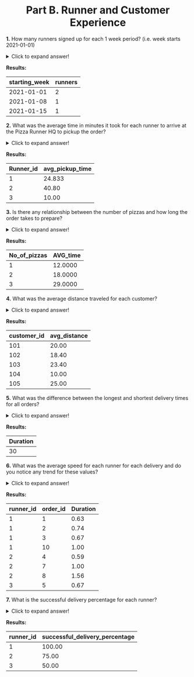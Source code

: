 <h1 align='center'> Part B. Runner and Customer Experience </h1>
  
**1.**  How many runners signed up for each 1 week period? (i.e. week starts 2021-01-01)

<details>
  <summary>Click to expand answer!</summary>

  ##### Answer
  ```sql
SELECT 
    DATE(registration_date - INTERVAL WEEKDAY(registration_date) DAY) + INTERVAL 4 DAY AS starting_week,
    COUNT(runner_id) AS runners
FROM
    runners
GROUP BY week;
  ```
</details>

**Results:**

starting_week|runners|
-------------|-----------------|
2021-01-01|                2|
2021-01-08|                1|
2021-01-15|                1|

**2.**  What was the average time in minutes it took for each runner to arrive at the Pizza Runner HQ to pickup the order?

<details>
  <summary>Click to expand answer!</summary>

  ##### Answer
  ```sql
SELECT
    R.runner_id,
    AVG(MINUTE(R.pickup_time)) AS avg_time_min
FROM
    runner_orders R
JOIN
    customer_orders C ON R.order_id = C.order_id
WHERE
    R.pickup_time IS NOT NULL
GROUP BY
    R.runner_id;
  ```
</details>

**Results:**

|Runner_id|avg_pickup_time|
|------------|-
|1|24.833|
|2|40.80
3|10.00|

**3.**  Is there any relationship between the number of pizzas and how long the order takes to prepare?

<details>
  <summary>Click to expand answer!</summary>

  ##### Answer
  ```sql
With CTE as (select 
	count(pizza_id) as NO_of_pizzas,
	TIMESTAMPDIFF(MINUTE, C.order_time, R.pickup_time) as TD
FROM
    runner_orders R
JOIN
    customer_orders C ON R.order_id = C.order_id
WHERE
    R.pickup_time IS NOT NULL and timediff( R.pickup_time,C.order_time) is not null
GROUP BY
    R.order_id,TD
)
SELECT 
    No_of_pizzas, AVG(TD) AS AVG_time
FROM
    CTE
GROUP BY NO_of_pizzas;
  ```
</details>

**Results:**

|No_of_pizzas|AVG_time|
----------|----------|
1	|12.0000
2	|18.0000
3	|29.0000

**4.**  What was the average distance traveled for each customer?

<details>
  <summary>Click to expand answer!</summary>

  ##### Answer
  ```sql
SELECT 
    C.customer_id,
    ROUND(AVG(CAST(REPLACE(distance, 'km', '') AS DECIMAL (3 , 1 ))),
            2) AS avg_distance
FROM
    runner_orders R
        JOIN
    customer_orders C ON R.order_id = C.order_id
WHERE
    R.distance <> 'null'
GROUP BY C.customer_id;
  ```
</details>

**Results:**

customer_id|avg_distance|
-----------|------------|
101|       20.00|
102|       18.40|
103|       23.40|
104|       10.00|
105|       25.00|

**5.**  What was the difference between the longest and shortest delivery times for all orders?

<details>
  <summary>Click to expand answer!</summary>

  ##### Answer
  ```sql
SELECT 
    MAX(CAST(REGEXP_REPLACE(duration, '[^0-9]', '') AS UNSIGNED))
    - MIN(CAST(REGEXP_REPLACE(duration, '[^0-9]', '') AS UNSIGNED)) AS Duration
FROM
    runner_orders
WHERE
    duration <> 'null';
  ```
</details>

**Results:**

Duration|
--------|
30|

**6.**  What was the average speed for each runner for each delivery and do you notice any trend for these values?

<details>
  <summary>Click to expand answer!</summary>

  ##### Answer
  ```sql
SELECT 
    R.runner_id,
   R.order_id,
        ROUND(
            AVG(CAST(REPLACE(R.distance, 'km', '') AS DECIMAL(3, 1)))/
        AVG(CAST(REGEXP_REPLACE(R.duration, '[^0-9]', '') AS UNSIGNED)), 2) AS Duration_U
FROM
    runner_orders R
JOIN
    customer_orders C ON R.order_id = C.order_id
WHERE
    R.distance <> 'null'
GROUP BY 
    R.runner_id, 
    R.order_id
ORDER BY
	 R.runner_id, 
    R.order_id;
  ```
</details>

**Results:**

|runner_id|order_id|Duration|
|----------|-------|----------|
|1|	1|	0.63
|1	|2	|0.74
|1	|3	|0.67
|1	|10	|1.00
|2	|4	|0.59
|2	|7	|1.00
|2	|8	|1.56
|3	|5	|0.67

**7.**  What is the successful delivery percentage for each runner?

<details>
  <summary>Click to expand answer!</summary>

  ##### Answer
  ```sql
SELECT 
    runner_id,
    ROUND(SUM(CASE
                WHEN pickup_time = 'null' THEN 0
                ELSE 1
            END) / COUNT(order_id),
            2) * 100 AS successful_delivery_percentage
FROM
    runner_orders
GROUP BY runner_id;
  ```
</details>

**Results:**

runner_id | successful_delivery_percentage
---------------|-----|
1	|100.00
2	|75.00
3	|50.00



